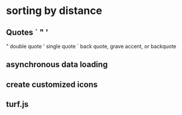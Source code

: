 # sorting by distance

## Quotes ` " '

" double quote
' single quote
`  back quote, grave accent, or backquote

## asynchronous data loading

## create customized icons

## turf.js
